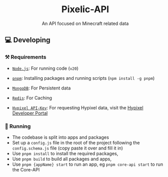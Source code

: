 <div align="center">

# Pixelic-API

An API focused on Minecraft related data

</div>

## 💻 Developing

### ⚒️ Requirements

- [`Node.js`](https://nodejs.org/en/download/current/): For running code (`v20`)
- [`pnpm`](https://pnpm.io/): Installing packages and running scripts (`npm install -g pnpm`)
- [`MongoDB`](https://www.mongodb.com/): For Persistent data
- [`Redis`](https://redis.io/): For Caching

- [`Hypixel API-Key`](https://developer.hypixel.net/): For requesting Hypixel data, visit the [Hypixel Developer Portal](https://developer.hypixel.net/)

### 🚀 Running

- The codebase is split into apps and packages
- Set up a `config.js` file in the root of the project following the `config.schema.js` file (copy paste it over and fill it in)
- Use `pnpm install` to install the required packages,
- Use `pnpm build` to build all packages and apps,
- Use `pnpm {appName} start` to run an app, eg `pnpm core-api start` to run the Core-API
